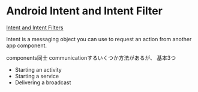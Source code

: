 # Android Intent and Intent Filter

[Intent and Intent Filters](https://developer.android.com/guide/components/intents-filters)

Intent is a messaging object you can use to request an action from another app component.

components同士 communicationするいくつか方法があるが、
基本3つ

* Starting an activity
* Starting a service
* Delivering a broadcast